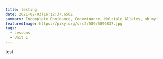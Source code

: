 ```yaml
---
title: testing
date: 2021-02-03T16:12:37.650Z
summary: Incomplete Dominance, Codominance, Multiple Alleles, oh my!
featuredImage: https://pixy.org/src2/589/5896837.jpg
tags:
  - Lessons
  - Unit 1
---
```


test
